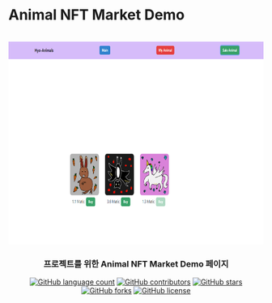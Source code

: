 # Animal NFT Market Demo
<br>
<div align="center">
    <img src="run.png" alt="실행화면" width="800" height="400">
</div>

<center><h3>프로젝트를 위한 Animal NFT Market Demo 페이지 </h3></center>

</p>
<p align="center">
	<a href="https://github.com/AstroHyo/animalNFTmarket/search?l=Python&type=code"><img alt="GitHub language count" src="https://img.shields.io/github/languages/count/AstroHyo/animalNFTmarket"></a>
	<a href="https://github.com/AstroHyo/animalNFTmarket/graphs/contributors"><img alt="GitHub contributors" src="https://img.shields.io/github/contributors/AstroHyo/animalNFTmarket"></a>
	<a href="https://github.com/AstroHyo/animalNFTmarket/stargazers"><img alt="GitHub stars" src="https://img.shields.io/github/stars/AstroHyo/animalNFTmarket"></a>
	<a href="https://github.com/AstroHyo/animalNFTmarket/network"><img alt="GitHub forks" src="https://img.shields.io/github/forks/AstroHyo/animalNFTmarket"></a>
	<a href="https://github.com/AstroHyo/animalNFTmarket/blob/master/LICENSE"><img alt="GitHub license" src="https://img.shields.io/github/license/AstroHyo/animalNFTmarket"></a>
